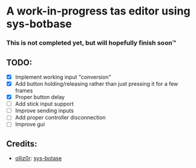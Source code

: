 # A work-in-progress tas editor using sys-botbase
### This is not completed yet, but will hopefully finish soon:tm:

## TODO:
 - [x] Implement working input "conversion"
 - [x] Add button holding/releasing rather than just pressing it for a few frames
 - [x] Proper button delay
 - [ ] Add stick input support
 - [ ] Improve sending inputs
 - [ ] Add proper controller disconnection
 - [ ] Improve gui

## Credits:
 - [olliz0r](https://github.com/olliz0r): [sys-botase](https://github.com/olliz0r/sys-botbase)
